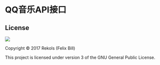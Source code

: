 # QQ音乐API接口

## License

![](http://www.gnu.org/graphics/gplv3-127x51.png)

Copyright © 2017 Rekols (Felix Bill)

This project is licensed under version 3 of the GNU General Public License.

